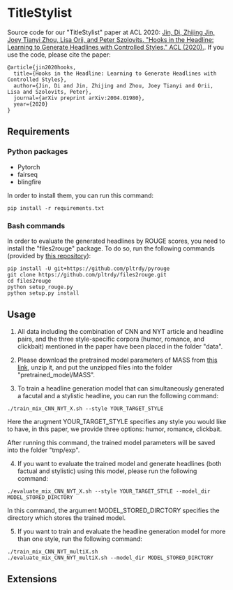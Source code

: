 # TitleStylist
Source code for our "TitleStylist" paper at ACL 2020: [Jin, Di, Zhijing Jin, Joey Tianyi Zhou, Lisa Orii, and Peter Szolovits. "Hooks in the Headline: Learning to Generate Headlines with Controlled Styles." ACL (2020).](https://arxiv.org/abs/2004.01980). If you use the code, please cite the paper:

```
@article{jin2020hooks,
  title={Hooks in the Headline: Learning to Generate Headlines with Controlled Styles},
  author={Jin, Di and Jin, Zhijing and Zhou, Joey Tianyi and Orii, Lisa and Szolovits, Peter},
  journal={arXiv preprint arXiv:2004.01980},
  year={2020}
}
```

## Requirements
### Python packages
- Pytorch
- fairseq
- blingfire

In order to install them, you can run this command:

```
pip install -r requirements.txt
```

### Bash commands
In order to evaluate the generated headlines by ROUGE scores, you need to install the "files2rouge" package. To do so, run the following commands (provided by [this repository](https://github.com/pltrdy/files2rouge)):

```
pip install -U git+https://github.com/pltrdy/pyrouge
git clone https://github.com/pltrdy/files2rouge.git     
cd files2rouge
python setup_rouge.py
python setup.py install
```

## Usage
1. All data including the combination of CNN and NYT article and headline pairs, and the three style-specific corpora (humor, romance, and clickbait) mentioned in the paper have been placed in the folder "data".

2. Please download the pretrained model parameters of MASS from [this link](https://modelrelease.blob.core.windows.net/mass/mass-base-uncased.tar.gz), unzip it, and put the unzipped files into the folder "pretrained_model/MASS".

3. To train a headline generation model that can simultaneously generated a facutal and a stylistic headline, you can run the following command:
```
./train_mix_CNN_NYT_X.sh --style YOUR_TARGET_STYLE
```
Here the arugment YOUR_TARGET_STYLE specifies any style you would like to have, in this paper, we provide three options: humor, romance, clickbait. 

After running this command, the trained model parameters will be saved into the folder "tmp/exp".

4. If you want to evaluate the trained model and generate headlines (both factual and stylistic) using this model, please run the following command:

```
./evaluate_mix_CNN_NYT_X.sh --style YOUR_TARGET_STYLE --model_dir MODEL_STORED_DIRCTORY
```
In this command, the argument MODEL_STORED_DIRCTORY specifies the directory which stores the trained model.

5. If you want to train and evaluate the headline generation model for more than one style, run the following command:

```
./train_mix_CNN_NYT_multiX.sh
./evaluate_mix_CNN_NYT_multiX.sh --model_dir MODEL_STORED_DIRCTORY
```

## Extensions
